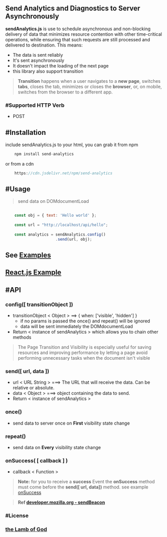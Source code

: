 
## Send Analytics and Diagnostics to Server Asynchronously

__sendAnalytics.js__ is use to schedule asynchronous and non-blocking delivery of data that minimizes resource contention with other time-critical operations, while ensuring that such requests are still processed and delivered to destination.
 This means:

  * The data is sent reliably
  * It's sent asynchronously
  * It doesn't impact the loading of the next page
  * this library also support transition

> __Transition__ happens when a user navigates to a __new page__, switches __tabs__, closes the tab, minimizes or closes the __browser__, or, on mobile, switches from the browser to a different app. 
  
### #Supported HTTP Verb
* POST

## #Installation
include sendAnalytics.js to your html, you can grab it from npm

``` js
    npm install send-analytics
```
or from a cdn
``` js
    https://cdn.jsdelivr.net/npm/send-analytics
```

## #Usage

> send data on DOMdocumentLoad
``` js 
    
    const obj = { text: 'Hello world' };
    
    const url = "http://localhost/api/hello";
    
    const analytics = sendAnalytics.config()
                      .send(url, obj);
```
## See [Examples](https://github.com/vwedesam/send-analytics/tree/main/examples)
## [React.js Example](https://github.com/vwedesam/send-analytics/blob/main/examples/with%20Js%20Framework.md)

## #API

### config([ transitionObject ])

  * transitionObject < Object >  ==> { when: ['visible', 'hidden'] }
     * if no params is passed the once() and repeat() will be ignored     
     * data will be sent immediately the DOMdocumentLoad 
  * Return < instance of sendAnalytics > which allows you to chain other methods

> The Page Transition and Visibility is especially useful for saving resources and improving performance by letting a page avoid performing unnecessary tasks when the document isn't visible
  
### send([ url, data ])

  * url < URL String >  ===> The URL that will receive the data. Can be relative or absolute.
  * data < Object >   ===> object containing the data to send.
  * Return < instance of sendAnalytics > 
  
### once() 
  * send data to server once on __First__ visibility state change 
 
### repeat()
  * send data on __Every__ visibility state change

### onSuccess( [ callback ] )
  * callback < Function >
> __Note:__ for you to receive a __success__ Event the __onSuccess__ method must come before the __send([ url, data])__ method.
> see example [onSuccess](https://github.com/vwedesam/send-analytics/blob/main/examples/onSuccess.md)
  
> __Ref  [developer.mozilla.org - sendBeacon](https://developer.mozilla.org/en-US/docs/Web/API/Navigator/sendBeacon)__

### #License
### [the Lamb of God](https://www.ligonier.org/blog/jesus-christ-lamb-god/)
